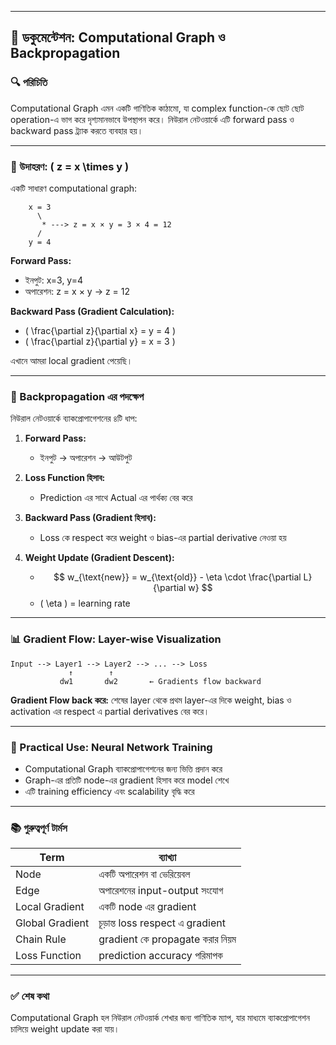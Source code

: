 
---

## 📘 ডকুমেন্টেশন: Computational Graph ও Backpropagation

### 🔍 পরিচিতি

Computational Graph এমন একটি গাণিতিক কাঠামো, যা complex function-কে ছোট ছোট operation-এ ভাগ করে দৃশ্যমানভাবে উপস্থাপন করে। নিউরাল নেটওয়ার্কে এটি forward pass ও backward pass ট্র্যাক করতে ব্যবহার হয়।

---

### 🧩 উদাহরণ: \( z = x \times y \)

একটি সাধারণ computational graph:

```text
    x = 3
      \
       * ---> z = x × y = 3 × 4 = 12
      /
    y = 4
```

**Forward Pass:**
- ইনপুট: x=3, y=4
- অপারেশন: z = x × y → z = 12

**Backward Pass (Gradient Calculation):**
- \( \frac{\partial z}{\partial x} = y = 4 \)
- \( \frac{\partial z}{\partial y} = x = 3 \)

এখানে আমরা local gradient পেয়েছি।

---

### 🔁 Backpropagation এর পদক্ষেপ

নিউরাল নেটওয়ার্কে ব্যাকপ্রোপাগেশনের ৪টি ধাপ:

1. **Forward Pass:**
   - ইনপুট → অপারেশন → আউটপুট

2. **Loss Function হিসাব:**
   - Prediction এর সাথে Actual এর পার্থক্য বের করে

3. **Backward Pass (Gradient হিসাব):**
   - Loss কে respect করে weight ও bias-এর partial derivative নেওয়া হয়

4. **Weight Update (Gradient Descent):**
   - $$ w_{\text{new}} = w_{\text{old}} - \eta \cdot \frac{\partial L}{\partial w} $$  
   - \( \eta \) = learning rate

---

### 📊 Gradient Flow: Layer-wise Visualization

```text
Input --> Layer1 --> Layer2 --> ... --> Loss
             ↑        ↑
           dw1       dw2       ← Gradients flow backward
```

**Gradient Flow back করে:** শেষের layer থেকে প্রথম layer-এর দিকে weight, bias ও activation এর respect এ partial derivatives বের করে।

---

### 🧠 Practical Use: Neural Network Training

- Computational Graph ব্যাকপ্রোপাগেশনের জন্য ভিত্তি প্রদান করে
- Graph-এর প্রতিটি node-এর gradient হিসাব করে model শেখে
- এটি training efficiency এবং scalability বৃদ্ধি করে

---

### 📚 গুরুত্বপূর্ণ টার্মস

| Term | ব্যাখ্যা |
|------|---------|
| Node | একটি অপারেশন বা ভেরিয়েবল |
| Edge | অপারেশনের input-output সংযোগ |
| Local Gradient | একটি node এর gradient |
| Global Gradient | চূড়ান্ত loss respect এ gradient |
| Chain Rule | gradient কে propagate করার নিয়ম |
| Loss Function | prediction accuracy পরিমাপক |

---

### ✅ শেষ কথা

Computational Graph হল নিউরাল নেটওয়ার্ক শেখার জন্য গাণিতিক ম্যাপ, যার মাধ্যমে ব্যাকপ্রোপাগেশন চালিয়ে weight update করা যায়।

